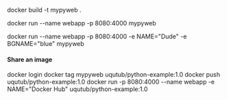 docker build -t mypyweb .

docker run --name webapp -p 8080:4000 mypyweb

docker run --name webapp -p 8080:4000 -e NAME="Dude" -e BGNAME="blue" mypyweb

#### Share an image
docker login
docker tag mypyweb uqutub/python-example:1.0
docker push uqutub/python-example:1.0
docker run -p 8080:4000 --name webapp -e NAME="Docker Hub" uqutub/python-example:1.0
